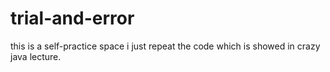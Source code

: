 # trial-and-error
this is a self-practice space
i just repeat the code which is showed in crazy java lecture.
